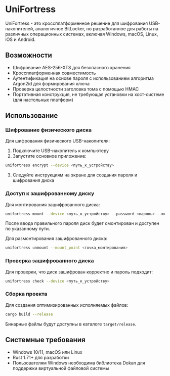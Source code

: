 # UniFortress

UniFortress - это кроссплатформенное решение для шифрования USB-накопителей, аналогичное BitLocker, но разработанное для работы на различных операционных системах, включая Windows, macOS, Linux, iOS и Android.

## Возможности

- Шифрование AES-256-XTS для безопасного хранения
- Кроссплатформенная совместимость
- Аутентификация на основе пароля с использованием алгоритма Argon2id для формирования ключа
- Проверка целостности заголовка тома с помощью HMAC
- Портативная конструкция, не требующая установки на хост-системе (для настольных платформ)

## Использование

### Шифрование физического диска

Для шифрования физического USB-накопителя:

1. Подключите USB-накопитель к компьютеру
2. Запустите основное приложение:

```bash
unifortress encrypt --device <путь_к_устройству>
```

3. Следуйте инструкциям на экране для создания пароля и шифрования диска

### Доступ к зашифрованному диску

Для монтирования зашифрованного диска:

```bash
unifortress mount --device <путь_к_устройству> --password <пароль> --mount_point <точка_монтирования>
```

После ввода правильного пароля диск будет смонтирован и доступен по указанному пути.

Для размонтирования зашифрованного диска:

```bash
unifortress unmount --mount_point <точка_монтирования>
```

### Проверка зашифрованного диска

Для проверки, что диск зашифрован корректно и пароль подходит:

```bash
unifortress check --device <путь_к_устройству>
```

### Сборка проекта

Для создания оптимизированных исполняемых файлов:

```bash
cargo build --release
```

Бинарные файлы будут доступны в каталоге `target/release`.

## Системные требования

- Windows 10/11, macOS или Linux
- Rust 1.71+ для разработки
- Пользователям Windows необходима библиотека Dokan для поддержки виртуальной файловой системы 